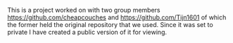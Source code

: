 This is a project worked on with two group members https://github.com/cheapcouches and https://github.com/Tijn1601 of which the former held the original repository that we used. Since it was set to private I have created a public version of it for viewing.
